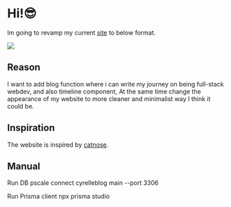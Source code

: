 # Hi!😎

Im going to revamp my current [site](https://cyrelle.dev)
to below format.

<img src="https://i.ibb.co/9wPJfQH/Screen-Shot-2022-06-12-at-23-13-43.png" ></img>

## Reason

I want to add blog function where i can write my journey on being full-stack webdev, and also timeline component, At the same time change the appearance of my website to more cleaner and minimalist way I think it could be.

## Inspiration

The website is inspired by [catnose](https://catnose.me).

## Manual

Run DB
pscale connect cyrelleblog main --port 3306

Run Prisma client
npx prisma studio
